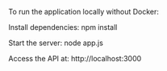 To run the application locally without Docker:

Install dependencies:
npm install

Start the server:
node app.js

Access the API at:
http://localhost:3000

